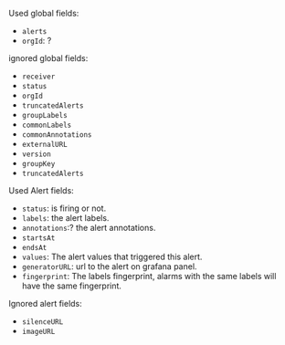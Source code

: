 Used global fields:
- `alerts`
- `orgId`: ?

ignored global fields:
- `receiver`
- `status`
- `orgId`
- `truncatedAlerts`
- `groupLabels`
- `commonLabels`
- `commonAnnotations`
- `externalURL`
- `version`
- `groupKey`
- `truncatedAlerts`

Used Alert fields:
- `status`: is firing or not.
- `labels`: the alert labels.
- `annotations`:? the alert annotations.
- `startsAt`
- `endsAt`
- `values`: The alert values that triggered this alert.
- `generatorURL`: url to the alert on grafana panel.
- `fingerprint`: The labels fingerprint, alarms with the same labels will have the same fingerprint.

Ignored alert fields:
- `silenceURL`
- `imageURL`

